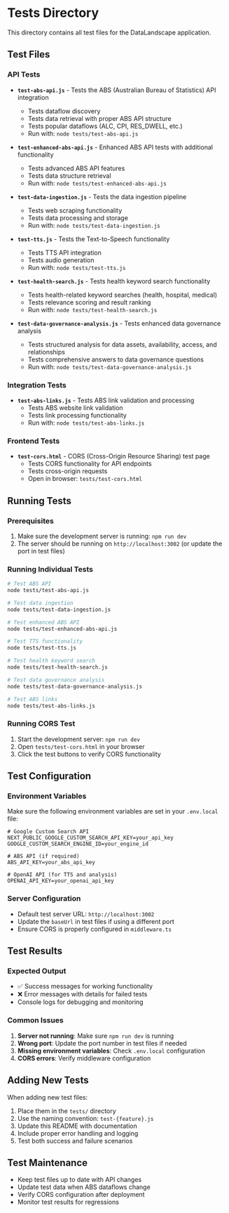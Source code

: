 # Tests Directory

This directory contains all test files for the DataLandscape application.

## Test Files

### API Tests

- **`test-abs-api.js`** - Tests the ABS (Australian Bureau of Statistics) API integration
  - Tests dataflow discovery
  - Tests data retrieval with proper ABS API structure
  - Tests popular dataflows (ALC, CPI, RES_DWELL, etc.)
  - Run with: `node tests/test-abs-api.js`

- **`test-enhanced-abs-api.js`** - Enhanced ABS API tests with additional functionality
  - Tests advanced ABS API features
  - Tests data structure retrieval
  - Run with: `node tests/test-enhanced-abs-api.js`

- **`test-data-ingestion.js`** - Tests the data ingestion pipeline
  - Tests web scraping functionality
  - Tests data processing and storage
  - Run with: `node tests/test-data-ingestion.js`

- **`test-tts.js`** - Tests the Text-to-Speech functionality
  - Tests TTS API integration
  - Tests audio generation
  - Run with: `node tests/test-tts.js`

- **`test-health-search.js`** - Tests health keyword search functionality
  - Tests health-related keyword searches (health, hospital, medical)
  - Tests relevance scoring and result ranking
  - Run with: `node tests/test-health-search.js`

- **`test-data-governance-analysis.js`** - Tests enhanced data governance analysis
  - Tests structured analysis for data assets, availability, access, and relationships
  - Tests comprehensive answers to data governance questions
  - Run with: `node tests/test-data-governance-analysis.js`

### Integration Tests

- **`test-abs-links.js`** - Tests ABS link validation and processing
  - Tests ABS website link validation
  - Tests link processing functionality
  - Run with: `node tests/test-abs-links.js`

### Frontend Tests

- **`test-cors.html`** - CORS (Cross-Origin Resource Sharing) test page
  - Tests CORS functionality for API endpoints
  - Tests cross-origin requests
  - Open in browser: `tests/test-cors.html`

## Running Tests

### Prerequisites
1. Make sure the development server is running: `npm run dev`
2. The server should be running on `http://localhost:3002` (or update the port in test files)

### Running Individual Tests

```bash
# Test ABS API
node tests/test-abs-api.js

# Test data ingestion
node tests/test-data-ingestion.js

# Test enhanced ABS API
node tests/test-enhanced-abs-api.js

# Test TTS functionality
node tests/test-tts.js

# Test health keyword search
node tests/test-health-search.js

# Test data governance analysis
node tests/test-data-governance-analysis.js

# Test ABS links
node tests/test-abs-links.js
```

### Running CORS Test
1. Start the development server: `npm run dev`
2. Open `tests/test-cors.html` in your browser
3. Click the test buttons to verify CORS functionality

## Test Configuration

### Environment Variables
Make sure the following environment variables are set in your `.env.local` file:

```env
# Google Custom Search API
NEXT_PUBLIC_GOOGLE_CUSTOM_SEARCH_API_KEY=your_api_key
GOOGLE_CUSTOM_SEARCH_ENGINE_ID=your_engine_id

# ABS API (if required)
ABS_API_KEY=your_abs_api_key

# OpenAI API (for TTS and analysis)
OPENAI_API_KEY=your_openai_api_key
```

### Server Configuration
- Default test server URL: `http://localhost:3002`
- Update the `baseUrl` in test files if using a different port
- Ensure CORS is properly configured in `middleware.ts`

## Test Results

### Expected Output
- ✅ Success messages for working functionality
- ❌ Error messages with details for failed tests
- Console logs for debugging and monitoring

### Common Issues
1. **Server not running**: Make sure `npm run dev` is running
2. **Wrong port**: Update the port number in test files if needed
3. **Missing environment variables**: Check `.env.local` configuration
4. **CORS errors**: Verify middleware configuration

## Adding New Tests

When adding new test files:
1. Place them in the `tests/` directory
2. Use the naming convention: `test-{feature}.js`
3. Update this README with documentation
4. Include proper error handling and logging
5. Test both success and failure scenarios

## Test Maintenance

- Keep test files up to date with API changes
- Update test data when ABS dataflows change
- Verify CORS configuration after deployment
- Monitor test results for regressions
